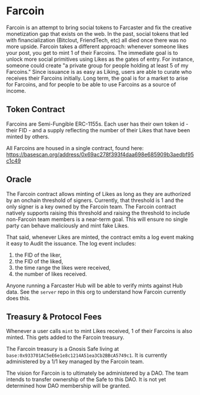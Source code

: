 # Farcoin

Farcoin is an attempt to bring social tokens to Farcaster and fix the creative monetization gap that exists on the web. In the past, social tokens that led with financialization (Bitclout, FriendTech, etc) all died once there was no more upside. Farcoin takes a different approach: whenever someone likes your post, you get to mint 1 of their Farcoins. The immediate goal is to unlock more social primitives using Likes as the gates of entry. For instance, someone could create "a private group for people holding at least 5 of my Farcoins." Since issuance is as easy as Liking, users are able to curate who receives their Farcoins initially. Long term, the goal is for a market to arise for Farcoins, and for people to be able to use Farcoins as a source of income.

## Token Contract

Farcoins are Semi-Fungible ERC-1155s. Each user has their own token id - their FID - and a supply reflecting the number of their Likes that have been minted by others.

All Farcoins are housed in a single contract, found here: https://basescan.org/address/0x69ac278f393f4daa698e685909b3aedbf95c1c49

## Oracle

The Farcoin contract allows minting of Likes as long as they are authorized by an onchain threshold of signers. Currently, that threshold is 1 and the only signer is a key owned by the Farcoin  team. The Farcoin contract natively supports raising this threshold and raising the threshold to include non-Farcoin team members is a near-term goal. This will ensure no single party can behave maliciously and mint fake Likes.

That said, whenever Likes are minted, the contract emits a log event making it easy to Audit the issuance. The log event includes:

1) the FID of the liker, 
2) the FID of the liked, 
3) the time range the likes were received,
4) the number of likes received.

Anyone running a Farcaster Hub will be able to verify mints against Hub data. See the `server` repo in this org to understand how Farcoin currently does this.

## Treasury & Protocol Fees

Whenever a user calls `mint` to mint Likes received, 1 of their Farcoins is also minted. This gets added to the Farcoin treasury. 

The Farcoin treasury is a Gnosis Safe living at `base:0x933701AC5eE6e1e8c1214A51ea3Cb2BBcA5749c1`. It is currently administered by a 1/1 key managed by the Farcoin team.

The vision for Farcoin is to ultimately be administered by a DAO. The team intends to transfer ownership of the Safe to this DAO. It is not yet determined how DAO membership will be granted.
